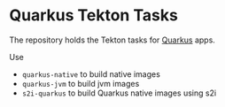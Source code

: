 # Quarkus Tekton Tasks

The repository holds the Tekton tasks for [Quarkus](https://quarkus.io) apps.

Use

- `quarkus-native` to build native images
- `quarkus-jvm` to build jvm images
- `s2i-quarkus` to build Quarkus native images using s2i

